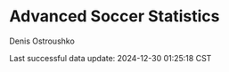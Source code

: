 # Advanced Soccer Statistics
Denis Ostroushko

<!-- gfm -->

Last successful data update: 2024-12-30 01:25:18 CST

